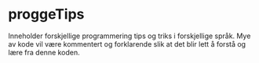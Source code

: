 # proggeTips
Inneholder forskjellige programmering tips og triks i forskjellige språk. Mye av kode vil være kommentert og forklarende slik at det blir lett å forstå og lære fra denne koden.
